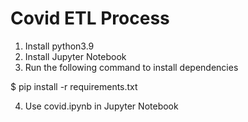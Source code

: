 # Covid ETL Process

1. Install python3.9 
2. Install Jupyter Notebook
3. Run the following command to install dependencies 

$ pip install -r requirements.txt 

4. Use covid.ipynb in Jupyter Notebook 
